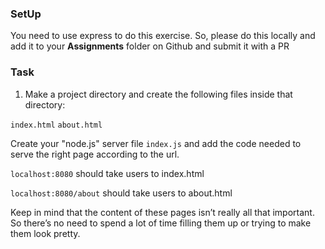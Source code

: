 ### SetUp
You need to use express to do this exercise. 
So, please do this locally and add it to your **Assignments** folder on Github and submit it with a PR 

### Task
1. Make a project directory and create the following files inside that directory:

`index.html`
`about.html`


Create your "node.js" server file `index.js` and add the code needed to serve the right page according to the url.

`localhost:8080` should take users to index.html

`localhost:8080/about` should take users to about.html

Keep in mind that the content of these pages isn’t really all that important. So there’s no need to spend a lot of time filling them up or trying to make them look pretty.
